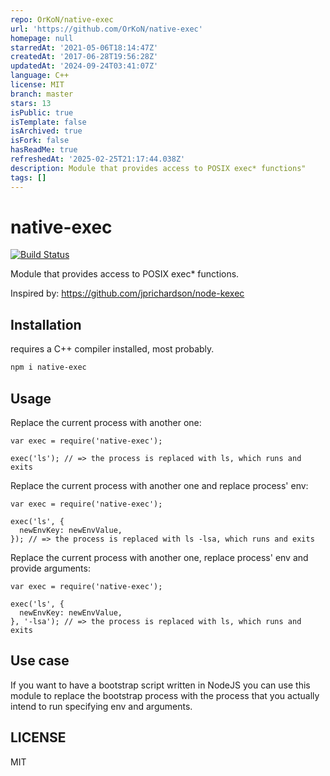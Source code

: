 ```yaml
---
repo: OrKoN/native-exec
url: 'https://github.com/OrKoN/native-exec'
homepage: null
starredAt: '2021-05-06T18:14:47Z'
createdAt: '2017-06-28T19:56:28Z'
updatedAt: '2024-09-24T03:41:07Z'
language: C++
license: MIT
branch: master
stars: 13
isPublic: true
isTemplate: false
isArchived: true
isFork: false
hasReadMe: true
refreshedAt: '2025-02-25T21:17:44.038Z'
description: Module that provides access to POSIX exec* functions"
tags: []
---
```


# native-exec

[![Build Status](https://travis-ci.org/OrKoN/native-exec.svg?branch=master)](https://travis-ci.org/OrKoN/native-exec)

Module that provides access to POSIX exec* functions.

Inspired by: https://github.com/jprichardson/node-kexec

## Installation

requires a C++ compiler installed, most probably.

```sh
npm i native-exec
```

## Usage

Replace the current process with another one:

```
var exec = require('native-exec');

exec('ls'); // => the process is replaced with ls, which runs and exits
```

Replace the current process with another one and replace process' env:

```
var exec = require('native-exec');

exec('ls', {
  newEnvKey: newEnvValue,
}); // => the process is replaced with ls -lsa, which runs and exits
```

Replace the current process with another one, replace process' env and provide arguments:

```
var exec = require('native-exec');

exec('ls', {
  newEnvKey: newEnvValue,
}, '-lsa'); // => the process is replaced with ls, which runs and exits
```

## Use case

If you want to have a bootstrap script written in NodeJS you can use this module to replace the bootstrap process with the process that you actually intend to run specifying env and arguments.

## LICENSE

MIT
